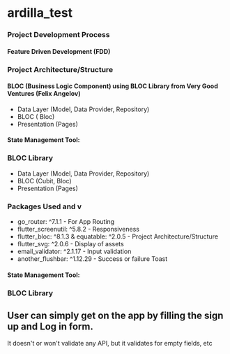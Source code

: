 # ardilla_test


### Project Development Process
#### Feature Driven Development (FDD)

### Project Architecture/Structure
#### BLOC (Business Logic Component) using BLOC Library from Very Good Ventures (Felix Angelov)
- Data Layer (Model, Data Provider, Repository)
- BLOC ( Bloc)
- Presentation (Pages)

#### State Management Tool:
### BLOC Library
- Data Layer (Model, Data Provider, Repository)
- BLOC (Cubit, Bloc)
- Presentation (Pages)

### Packages Used and v
 -  go_router: ^7.1.1 - For App Routing
 -  flutter_screenutil: ^5.8.2 - Responsiveness
 -  flutter_bloc: ^8.1.3 &  equatable: ^2.0.5  - Project Architecture/Structure
 -  flutter_svg: ^2.0.6   - Display of assets
 -  email_validator: ^2.1.17 - Input validation
 -  another_flushbar: ^1.12.29 - Success or failure Toast

#### State Management Tool:
### BLOC Library

## User can simply get on the app by filling the sign up and Log in form. 
It doesn't or won't validate any API, but it validates for empty fields, etc


